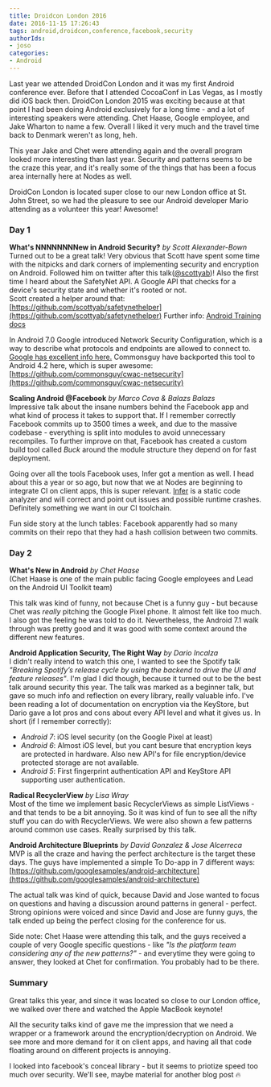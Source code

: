 ```yaml
---
title: Droidcon London 2016
date: 2016-11-15 17:26:43
tags: android,droidcon,conference,facebook,security
authorIds: 
- joso
categories:
- Android
---
```


Last year we attended DroidCon London and it was my first Android conference ever. Before that I attended CocoaConf in Las Vegas, as I mostly did iOS back then. DroidCon London 2015 was exciting because at that point I had been doing Android exclusively for a long time - and a lot of interesting speakers were attending. Chet Haase, Google employee, and Jake Wharton to name a few. Overall I liked it very much and the travel time back to Denmark weren't as long, heh.

This year Jake and Chet were attending again and the overall program looked more interesting than last year. Security and patterns seems to be the craze this year, and it's really some of the things that has been a focus area internally here at Nodes as well.
 
DroidCon London is located super close to our new London office at St. John Street, so we had the pleasure to see our Android developer Mario attending as a volunteer this year! Awesome!


### Day 1

__What's NNNNNNNNew in Android Security?__ _by Scott Alexander-Bown_  
Turned out to be a great talk! Very obvious that Scott have spent some time with the nitpicks and dark corners of implementing security and encryption on Android. Followed him on twitter after this talk([@scottyab](https://twitter.com/scottyab))!  Also the first time I heard about the SafetyNet API. A Google API that checks for a device's security state and whether it's rooted or not.  
Scott created a helper around that: [https://github.com/scottyab/safetynethelper](https://github.com/scottyab/safetynethelper)
Further info: [Android Training docs](https://developer.android.com/training/safetynet/index.html)

In Android 7.0 Google introduced Network Security Configuration, which is a way to describe what protocols and endpoints are allowed to connect to. [Google has excellent info here.](https://developer.android.com/training/articles/security-config.html) Commonsguy have backported this tool to Android 4.2 here, which is super awesome:
[https://github.com/commonsguy/cwac-netsecurity](https://github.com/commonsguy/cwac-netsecurity)

__Scaling Android @Facebook__ _by Marco Cova & Balazs Balazs_  
Impressive talk about the insane numbers behind the Facebook app and what kind of process it takes to support that. If I remember correctly Facebook commits up to 3500 times a week, and due to the massive codebase - everything is split into modules to avoid unnecessary recompiles. To further improve on that, Facebook has created a custom build tool called _Buck_ around the module structure they depend on for fast deployment.

Going over all the tools Facebook uses, Infer got a mention as well. I head about this a year or so ago, but now that we at Nodes are beginning to integrate CI on client apps, this is super relevant. [Infer](http://fbinfer.com/) is a static code analyzer and will correct and point out issues and possible runtime crashes. Definitely something we want in our CI toolchain.

Fun side story at the lunch tables: Facebook apparently had so many commits on their repo that they had a hash collision between two commits.


### Day 2

__What's New in Android__ _by Chet Haase_  
(Chet Haase is one of the main public facing Google employees and Lead on the Android UI Toolkit team)

This talk was kind of funny, not because Chet is a funny guy - but because Chet was _really_ pitching the Google Pixel phone. It almost felt like too much. I also got the feeling he was told to do it. Nevertheless, the Android 7.1 walk through was pretty good and it was good with some context around the different new features.


__Android Application Security, The Right Way__ _by Dario Incalza_  
I didn't really intend to watch this one, I wanted to see the Spotify talk _"Breaking Spotify’s release cycle by using the backend to drive the UI and feature releases"_. I'm glad I did though, because it turned out to be the best talk around security this year. The talk was marked as a beginner talk, but gave so much info and reflection on every library, really valuable info.
I've been reading a lot of documentation on encryption via the KeyStore, but Dario gave a lot pros and cons about every API level and what it gives us. In short (if I remember correctly):
* *Android 7*: iOS level security (on the Google Pixel at least)
* *Android 6*: Almost iOS level, but you cant besure that encryption keys are protected in hardware. Also new API's for file encryption/device protected storage are not available.
* *Android 5*: First fingerprint authentication API and KeyStore API supporting user authentication.

__Radical RecyclerView__ _by Lisa Wray_  
Most of the time we implement basic RecyclerViews as simple ListViews - and that tends to be a bit annoying. So it was kind of fun to see all the nifty stuff you can do with RecyclerViews. We were also shown a few patterns around common use cases. Really surprised by this talk.

__Android Architecture Blueprints__ _by David Gonzalez & Jose Alcerreca_  
MVP is all the craze and having the perfect architecture is the target these days. The guys have implemented a simple To Do-app in 7 different ways: [https://github.com/googlesamples/android-architecture](https://github.com/googlesamples/android-architecture)

The actual talk was kind of quick, because David and Jose wanted to focus on questions and having a discussion around patterns in general - perfect. Strong opinions were voiced and since David and Jose are funny guys, the talk ended up being the perfect closing for the conference for us.

Side note: Chet Haase were attending this talk, and the guys received a couple of very Google specific questions - like _"Is the platform team considering any of the new patterns?"_ - and everytime they were going to answer, they looked at Chet for confirmation. You probably had to be there.

### Summary
Great talks this year, and since it was located so close to our London office, we walked over there and watched the Apple MacBook keynote!

All the security talks kind of gave me the impression that we need a wrapper or a framework around the encryption/decryption on Android. We see more and more demand for it on client apps, and having all that code floating around on different projects is annoying.

I looked into facebook's conceal library - but it seems to priotize speed too much over security. We'll see, maybe material for another blog post 🔥